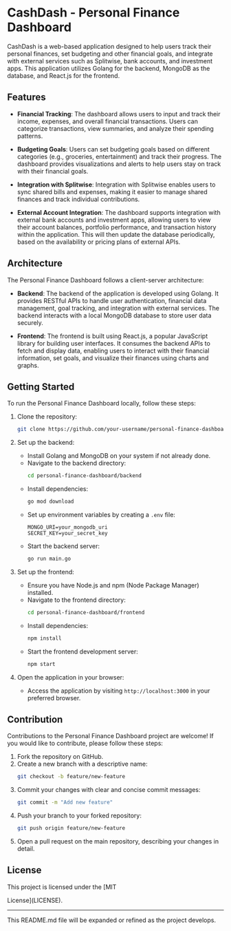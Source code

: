 # CashDash - Personal Finance Dashboard

CashDash is a web-based application designed to help users track their personal finances, set budgeting and other financial goals, and integrate with external services such as Splitwise, bank accounts, and investment apps. This application utilizes Golang for the backend, MongoDB as the database, and React.js for the frontend.

## Features

- **Financial Tracking**: The dashboard allows users to input and track their income, expenses, and overall financial transactions. Users can categorize transactions, view summaries, and analyze their spending patterns.

- **Budgeting Goals**: Users can set budgeting goals based on different categories (e.g., groceries, entertainment) and track their progress. The dashboard provides visualizations and alerts to help users stay on track with their financial goals.

- **Integration with Splitwise**: Integration with Splitwise enables users to sync shared bills and expenses, making it easier to manage shared finances and track individual contributions.

- **External Account Integration**: The dashboard supports integration with external bank accounts and investment apps, allowing users to view their account balances, portfolio performance, and transaction history within the application. This will then update the database periodically, based on the availability or pricing plans of external APIs.

## Architecture

The Personal Finance Dashboard follows a client-server architecture:

- **Backend**: The backend of the application is developed using Golang. It provides RESTful APIs to handle user authentication, financial data management, goal tracking, and integration with external services. The backend interacts with a local MongoDB database to store user data securely.

- **Frontend**: The frontend is built using React.js, a popular JavaScript library for building user interfaces. It consumes the backend APIs to fetch and display data, enabling users to interact with their financial information, set goals, and visualize their finances using charts and graphs.

## Getting Started

To run the Personal Finance Dashboard locally, follow these steps:

1. Clone the repository:

   ```bash
   git clone https://github.com/your-username/personal-finance-dashboard.git
   ```

2. Set up the backend:
   - Install Golang and MongoDB on your system if not already done.
   - Navigate to the backend directory:
     ```bash
     cd personal-finance-dashboard/backend
     ```
   - Install dependencies:
     ```bash
     go mod download
     ```
   - Set up environment variables by creating a `.env` file:
     ```
     MONGO_URI=your_mongodb_uri
     SECRET_KEY=your_secret_key
     ```
   - Start the backend server:
     ```bash
     go run main.go
     ```

3. Set up the frontend:
   - Ensure you have Node.js and npm (Node Package Manager) installed.
   - Navigate to the frontend directory:
     ```bash
     cd personal-finance-dashboard/frontend
     ```
   - Install dependencies:
     ```bash
     npm install
     ```
   - Start the frontend development server:
     ```bash
     npm start
     ```

4. Open the application in your browser:
   - Access the application by visiting `http://localhost:3000` in your preferred browser.

## Contribution

Contributions to the Personal Finance Dashboard project are welcome! If you would like to contribute, please follow these steps:

1. Fork the repository on GitHub.
2. Create a new branch with a descriptive name:
   ```bash
   git checkout -b feature/new-feature
   ```
3. Commit your changes with clear and concise commit messages:
   ```bash
   git commit -m "Add new feature"
   ```
4. Push your branch to your forked repository:
   ```bash
   git push origin feature/new-feature
   ```
5. Open a pull request on the main repository, describing your changes in detail.

## License

This project is licensed under the [MIT

 License](LICENSE).

---

This README.md file will be expanded or refined as the project develops.